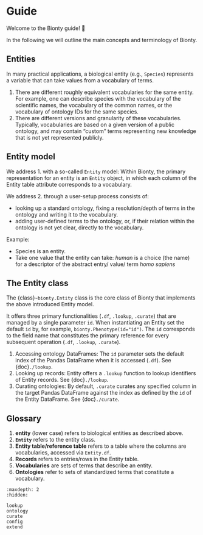 # Guide

Welcome to the Bionty guide! 👋

In the following we will outline the main concepts and terminology of Bionty.

## Entities

In many practical applications, a biological entity (e.g., `Species`) represents a variable that can take values from a vocabulary of terms.

1. There are different roughly equivalent vocabularies for the same entity.
   For example, one can describe species with the vocabulary of the scientific names, the vocabulary of the common names,
   or the vocabulary of ontology IDs for the same species.
2. There are different versions and granularity of these vocabularies.
   Typically, vocabularies are based on a given version of a public ontology,
   and may contain “custom” terms representing new knowledge that is not yet represented publicly.

## Entity model

We address 1. with a so-called `Entity` model: Within Bionty, the primary representation for an entity is an `Entity` object,
in which each column of the Entity table attribute corresponds to a vocabulary.

We address 2. through a user-setup process consists of:

- looking up a standard ontology, fixing a resolution/depth of terms in the ontology and writing it to the vocabulary.
- adding user-defined terms to the ontology, or, if their relation within the ontology is not yet clear, directly to the vocabulary.

Example:

- Species is an entity.
- Take one value that the entity can take: _human_ is a choice (the name) for a descriptor of the abstract entry/ value/ term _homo sapiens_

## The Entity class

The {class}`~bionty.Entity` class is the core class of Bionty that implements the above introduced Entity model.

It offers three primary functionalities (`.df`, `.lookup`, `.curate`) that are managed by a single parameter `id`.
When instantiating an Entity set the default `id` by, for example, `bionty.Phenotype(id="id")`.
The `id` corresponds to the field name that constitutes the primary reference for every subsequent operation (`.df`, `.lookup`, `.curate`).

1. Accessing ontology DataFrames: The `id` parameter sets the default index of the Pandas DataFrame when it is accessed (`.df`).
   See {doc}`./lookup`.
2. Looking up records: Entity offers a `.lookup` function to lookup identifiers of Entity records.
   See {doc}`./lookup`.
3. Curating ontologies: By default, `.curate` curates any specified column in the target Pandas DataFrame
   against the index as defined by the `id` of the Entity DataFrame.
   See {doc}`./curate`.

## Glossary

1. **entity** (lower case) refers to biological entities as described above.
2. **`Entity`** refers to the entity class.
3. **Entity table/reference table** refers to a table where the columns are vocabularies, accessed via `Entity.df`.
4. **Records** refers to entries/rows in the Entity table.
5. **Vocabularies** are sets of terms that describe an entity.
6. **Ontologies** refer to sets of standardized terms that constitute a vocabulary.

```{toctree}
:maxdepth: 2
:hidden:

lookup
ontology
curate
config
extend
```
